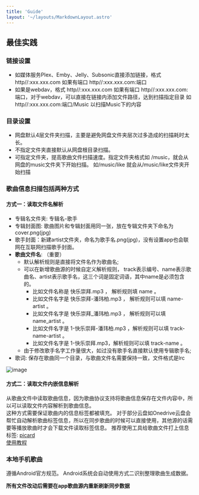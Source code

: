 ```yaml
---
title: 'Guide'
layout: '~/layouts/MarkdownLayout.astro'
---
```

## 最佳实践

### 链接设置

* 如媒体服务Plex、Emby、Jelly、Subsonic直接添加链接，格式 http//:xxx.xxx.com 如果有端口 http//:xxx.xxx.com:端口
* 如果是webdav，格式 http//:xxx.xxx.com 如果有端口 http//:xxx.xxx.com:端口，对于webdav，可以直接在链接内添加文件路径，达到扫描指定目录 如http//:xxx.xxx.com:端口/Music 以扫描Music下的内容

### 目录设置

* 网盘默认4层文件夹扫描，主要是避免网盘文件夹层次过多造成的扫描耗时太长。
* 不指定文件夹直接默认从网盘根目录扫描。
* 可指定文件夹，提高歌曲文件扫描速度。指定文件夹格式如 /music，就会从网盘的music文件夹下开始扫描。 如/music/like 就会从/music/like文件夹开始扫描

### 歌曲信息扫描包括两种方式

#### 方式一：读取文件名解析

* 专辑名文件夹: 专辑名-歌手  
* 专辑封面图: 歌曲图片和专辑封面用同一张，放在专辑文件夹下命名为cover.png(jpg)  
* 歌手封面：新建artist文件夹，命名为歌手名.png(jpg)，没有设置app也会联网在互联网扫描歌手封面。
* **歌曲文件名**: （重要）
  * 默认解析规则是直接将文件名作为歌曲名; 
  * 可以在新增歌曲源的时候自定义解析规则， track表示编号、name表示歌曲名、artist表示歌手名，这三个词是固定词语，其中name是必须包含的。
    * 比如文件名称是 快乐崇拜.mp3 ， 解析规则填  name  。
    * 比如文件名字是 快乐崇拜-潘玮柏.mp3 ， 解析规则可以填  name-artist 。
    * 比如文件名字是 快乐崇拜_潘玮柏.mp3 ， 解析规则可以填  name_artist 。
    * 比如文件名字是 1-快乐崇拜-潘玮柏.mp3 ，解析规则可以填  track-name-artist 。
    * 比如文件名字是 1-快乐崇拜.mp3，解析规则可以填 track-name 。
  * 由于修改歌手名字工作量很大，如过没有歌手名直接默认使用专辑歌手名;
* 歌词: 保存在歌曲同一个目录，与歌曲文件名需要保持一致，文件格式是lrc 

![image](~/assets/images/file_folder_design2.webp)

#### 方式二：读取文件内嵌信息解析

从歌曲文件中读取歌曲信息，因为歌曲协议支持将歌曲信息保存在文件内容中，所以可以读取文件内容解析到歌曲信息。  
这种方式需要保证歌曲内的信息标签都被填充。  对于部分云盘如Onedrive云盘会帮忙自动解析歌曲标签信息，所以在同步歌曲的时候可以直接使用，其他源的话需要等播放歌曲时才会下载文件读取标签信息。 
推荐使用工具给歌曲文件打上信息标签: [picard](https://picard.musicbrainz.org/)  
[使用教程](http://www.92nas.com/forum.php?mod=viewthread&tid=115)

### 本地手机歌曲

遵循Android官方规范。 Android系统会自动使用方式二识别整理歌曲生成数据。

**所有文件改动后需要在app歌曲源内重新刷新同步数据**
